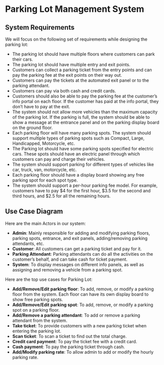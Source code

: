 # Parking Lot Management System

## System Requirements

We will focus on the following set of requirements while designing the parking lot:

- The parking lot should have multiple floors where customers can park their cars.
- The parking lot should have multiple entry and exit points.
- Customers can collect a parking ticket from the entry points and can pay the parking fee at the exit points on their way out.
- Customers can pay the tickets at the automated exit panel or to the parking attendant.
- Customers can pay via both cash and credit cards.
- Customers should also be able to pay the parking fee at the customer’s info portal on each floor. If the customer has paid at the info portal, they don’t have to pay at the exit.
- The system should not allow more vehicles than the maximum capacity of the parking lot. If the parking is full, the system should be able to show a message at the entrance panel and on the parking display board on the ground floor.
- Each parking floor will have many parking spots. The system should support multiple types of parking spots such as Compact, Large, Handicapped, Motorcycle, etc.
- The Parking lot should have some parking spots specified for electric cars. These spots should have an electric panel through which customers can pay and charge their vehicles.
- The system should support parking for different types of vehicles like car, truck, van, motorcycle, etc.
- Each parking floor should have a display board showing any free parking spot for each spot type.
- The system should support a per-hour parking fee model. For example, customers have to pay $4 for the first hour, $3.5 for the second and third hours, and $2.5 for all the remaining hours.

## Use Case Diagram

Here are the main Actors in our system:

- **Admin**: Mainly responsible for adding and modifying parking floors, parking spots, entrance, and exit panels, adding/removing parking attendants, etc.
- **Customer**: All customers can get a parking ticket and pay for it.
- **Parking Attendant**: Parking attendants can do all the activities on the customer’s behalf, and can take cash for ticket payment.
- **System**: To display messages on different info panels, as well as assigning and removing a vehicle from a parking spot.

Here are the top use cases for Parking Lot:

- **Add/Remove/Edit parking floor**: To add, remove, or modify a parking floor from the system. Each floor can have its own display board to show free parking spots.
- **Add/Remove/Edit parking spot**: To add, remove, or modify a parking spot on a parking floor.
- **Add/Remove a parking attendant**: To add or remove a parking attendant from the system.
- **Take ticket**: To provide customers with a new parking ticket when entering the parking lot.
- **Scan ticket**: To scan a ticket to find out the total charge.
- **Credit card payment**: To pay the ticket fee with a credit card.
- **Cash payment**: To pay the parking ticket through cash.
- **Add/Modify parking rate**: To allow admin to add or modify the hourly parking rate.
